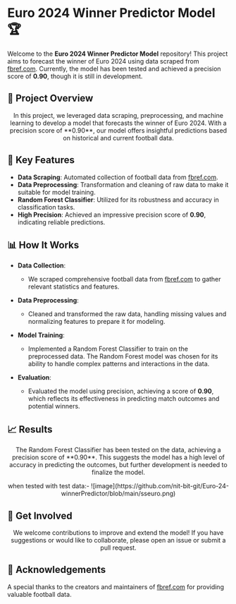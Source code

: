 # **Euro 2024 Winner Predictor Model** 🏆

  Welcome to the **Euro 2024 Winner Predictor Model** repository! This project aims to forecast the winner of Euro 2024 using data scraped from [fbref.com](https://fbref.com). Currently, the model has been tested and achieved a precision score of **0.90**, though it is still in development.


## 🚀 **Project Overview**

<p align="center">
  In this project, we leveraged data scraping, preprocessing, and machine learning to develop a model that forecasts the winner of Euro 2024. With a precision score of **0.90**, our model offers insightful predictions based on historical and current football data.
</p>

## 🌟 **Key Features**

- **Data Scraping**: Automated collection of football data from [fbref.com](https://fbref.com).
- **Data Preprocessing**: Transformation and cleaning of raw data to make it suitable for model training.
- **Random Forest Classifier**: Utilized for its robustness and accuracy in classification tasks.
- **High Precision**: Achieved an impressive precision score of **0.90**, indicating reliable predictions.

## 📊 **How It Works**

- **Data Collection**:
  - We scraped comprehensive football data from [fbref.com](https://fbref.com) to gather relevant statistics and features.

- **Data Preprocessing**:
  - Cleaned and transformed the raw data, handling missing values and normalizing features to prepare it for modeling.

- **Model Training**:
  - Implemented a Random Forest Classifier to train on the preprocessed data. The Random Forest model was chosen for its ability to handle complex patterns and interactions in the data.

- **Evaluation**:
  - Evaluated the model using precision, achieving a score of **0.90**, which reflects its effectiveness in predicting match outcomes and potential winners.

## 📈 **Results**

<p align="center">
  The Random Forest Classifier has been tested on the data, achieving a precision score of **0.90**. This suggests the model has a high level of accuracy in predicting the outcomes, but further development is needed to finalize the model.
</p>
<p align="center">
  when tested with test data:-
  ![image](https://github.com/nit-bit-git/Euro-24-winnerPredictor/blob/main/sseuro.png)
</p>


## 💬 **Get Involved**

<p align="center">
  We welcome contributions to improve and extend the model! If you have suggestions or would like to collaborate, please open an issue or submit a pull request.
</p>

## 🤝 **Acknowledgements**


  A special thanks to the creators and maintainers of [fbref.com](https://fbref.com) for providing valuable football data.

